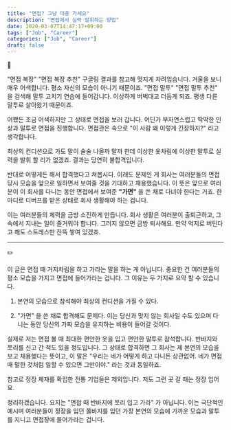 ```yaml
---
title: "면접? 그냥 대충 가세요"
description: "면접에서 실력 발휘하는 방법"
date: 2020-03-07T14:47:17+09:00
tags: ["Job", "Career"]
categories: ["Job", "Career"]
draft: false
---
```


📆

"면접 복장" "면접 복장 추천" 구글링 결과를 참고해 멋지게 차려입습니다. 거울을 보니 매우 어색합니다. 평소 자신의 모습이 아니기 때문이죠. "면접 말투" "면접 말투 추천" 을 검색해 말투 고치기 연습에 들어갑니다. 이상하게 버벅대고 더듬게 되죠. 평생 다른 말투로 살아왔기 때문이죠.

어쨌든 조금 어색하지만 그 상태로 면접을 보러 갑니다. 어딘가 부자연스럽고 딱딱한 인상과 말투로 면접을 진행합니다. 면접관은 속으로 "이 사람 왜 이렇게 긴장하지?" 라고 생각합니다.

최상의 컨디션으로 가도 말이 술술 나올까 말까 한데 이상한 옷차림에 이상한 말투로 실력을 발휘 할 리가 없겠죠. 결과는 당연히 불합격입니다.

반대로 어떻게든 해서 합격했다고 쳐봅시다. 이래도 문제인 게 회사는 여러분들의 면접 당시 모습을 앞으로 일하면서 보여줄 것을 기대하고 채용했습니다. 이 뜻은 앞으로 여러분이 이 회사를 다니는 동안 면접에서 보여준 **"가면"** 을 쓴 채로 다녀야 한다는 거죠. 한 마디로 디버프를 받은 상태로 회사 생활해야 하는 겁니다.

이는 여러분들의 체력을 금방 소진하게 만듭니다. 회사 생활은 여러분이 출퇴근하고, 그 속에서 지내는 일이 즐거워야 합니다. 그러지 않으면 금방 퇴사해요. 만약 억지로 버틴다고 해도 스트레스만 잔뜩 쌓여 있겠죠.

---

✏️

이 글은 면접 때 거지차림을 하고 가라는 말을 하는 게 아닙니다. 중요한 건 여러분들의 평소 모습을 가지고 면접에 들어가라는 겁니다. 그 이유는 두 가지로 요약 할 수 있습니다.

1. 본연의 모습으로 참석해야 최상의 컨디션을 가질 수 있다.

2. "가면" 을 쓴 채로 합격해도 문제다. 이는 당신과 맞지 않는 회사일 수도 있으며 다니는 동안 당신의 가짜 모습을 유지하는 비용이 들어갈 것이다.

실제로 저는 면접 볼 때 최대한 편안한 옷을 입고 편안한 말투로 참석합니다. 반바지와 쪼리를 신고 간 적도 있을 정도입니다. 그 상태로 합격하면 그 회사는 제 본연의 모습을 보고 채용했다는 뜻이고, 이 말은 "우리는 네가 어떻게 하고 다니든 상관없어. 네가 면접 때 말한 것처럼 일할 수 있으면 그만이야." 라는 것과 동일하죠.

참고로 정장 체재를 확립한 전통 기업들은 제외입니다. 저도 그런 곳 갈 때는 정장 입어요.

정리하겠습니다. 요지는 "면접 때 반바지에 쪼리 입고 가라" 가 아닙니다. 이는 극단적인 예시며 여러분들이 정장을 입던 쫄바지를 입던 가장 본연의 모습에 가까운 모습과 말투를 지니고 면접장에 들어가라는 겁니다.
